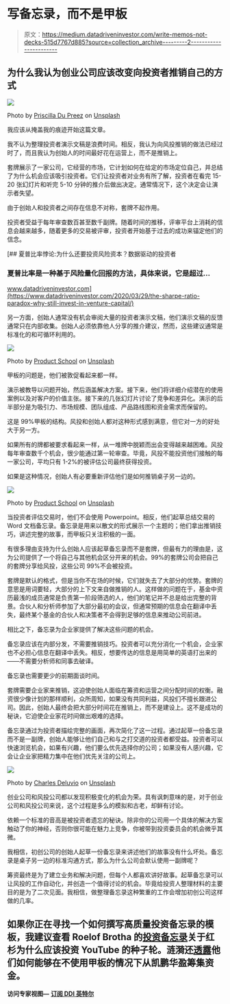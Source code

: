 # 写备忘录，而不是甲板

> 原文：<https://medium.datadriveninvestor.com/write-memos-not-decks-515d7767d885?source=collection_archive---------2----------------------->

## 为什么我认为创业公司应该改变向投资者推销自己的方式

![](img/f43340bc29b0323abe526fecc7bfa3ad.png)

Photo by [Priscilla Du Preez](https://unsplash.com/@priscilladupreez?utm_source=medium&utm_medium=referral) on [Unsplash](https://unsplash.com?utm_source=medium&utm_medium=referral)

我应该从掩盖我的痕迹开始这篇文章。

我不认为整理投资者演示文稿是浪费时间。相反，我认为向风投推销的做法已经过时了，而且我认为创始人的时间最好花在运营上，而不是推销上。

套牌展示了一家公司，它经营的市场，它计划如何在给定的市场定位自己，并总结了为什么机会应该吸引投资者。它们让投资者对业务有所了解，投资者在看完 15-20 张幻灯片和听完 5-10 分钟的推介后做出决定。通常情况下，这个决定会让演示者失望。

由于创始人和投资者之间存在信息不对称，套牌不起作用。

投资者受益于每年审查数百甚至数千副牌。随着时间的推移，评审平台上消耗的信息会越来越多，随着更多的交易被评审，投资者开始基于过去的成功来锚定他们的信念。

[](https://www.datadriveninvestor.com/2020/03/29/the-sharpe-ratio-paradox-why-still-invest-in-venture-capital/) [## 夏普比率悖论:为什么还要投资风险资本？数据驱动的投资者

### 夏普比率是一种基于风险量化回报的方法，具体来说，它是超过…

www.datadriveninvestor.com](https://www.datadriveninvestor.com/2020/03/29/the-sharpe-ratio-paradox-why-still-invest-in-venture-capital/) 

另一方面，创始人通常没有机会审阅大量的投资者演示文稿，他们演示文稿的反馈通常只在内部收集。创始人必须依靠他人分享的推介建议，然而，这些建议通常是标准化的和可循环利用的。

![](img/6c3294dce4747cabec69bbf777a35d2b.png)

Photo by [Product School](https://unsplash.com/@productschool?utm_source=medium&utm_medium=referral) on [Unsplash](https://unsplash.com?utm_source=medium&utm_medium=referral)

甲板的问题是，他们被敦促看起来都一样。

演示被教导以问题开始，然后涵盖解决方案。接下来，他们将详细介绍潜在的使用案例以及对客户的价值主张。接下来的几张幻灯片讨论了竞争和差异化。演示的后半部分是为吸引力、市场规模、团队组成、产品路线图和资金需求而保留的。

这是 99%甲板的结构。风投和创始人都对这种形式感到满意，但它对一方的好处大于另一方。

如果所有的牌都被要求看起来一样，从一堆牌中脱颖而出会变得越来越困难。风投每年审查数千个机会，很少能通过第一轮审查。毕竟，风投不能投资他们接触的每一家公司，平均只有 1-2%的被评估公司最终获得投资。

如果是这种情况，创始人有必要重新评估他们是如何推销桌子另一边的。

![](img/cc94e2c08c863866d18affd25accdc75.png)

Photo by [Product School](https://unsplash.com/@productschool?utm_source=medium&utm_medium=referral) on [Unsplash](https://unsplash.com?utm_source=medium&utm_medium=referral)

当投资者评估交易时，他们不会使用 Powerpoint。相反，他们起草总结交易的 Word 文档备忘录。备忘录是用来以散文的形式展示一个主题的；他们拿出推销技巧，讲述完整的故事，而甲板只关注积极的一面。

有很多理由支持为什么创始人应该起草备忘录而不是套牌，但最有力的理由是，这为公司提供了一个将自己与其他机会区分开来的机会。99%的套牌公司会把自己的套牌分享给风投，这些公司 99%不会被投资。

套牌是默认的格式，但是当你不在场的时候，它们就失去了大部分的优势。套牌的意思是用词要轻，大部分的上下文来自做推销的人。这样做的问题在于，基金中资历最浅的成员通常是负责第一阶段筛选的人，他们的笔记并不总是给出完整的背景。合伙人和分析师参加了大部分最初的会议，但通常预期的信息会在翻译中丢失，最终某个基金的合伙人和决策者不会得到足够的信息来推动公司前进。

相比之下，备忘录为企业家提供了解决这些问题的机会。

备忘录应该在内部分发，不需要推销技巧。投资者可以充分消化一个机会，企业家也不必担心信息在翻译中丢失。相反，想要传达的信息是用简单的英语打出来的——不需要分析师和同事去破译。

备忘录也需要更少的前期面谈时间。

套牌需要企业家来推销，这迫使创始人面临在筹资和运营之间分配时间的权衡。融资很少像计划的那样顺利，众所周知，如果没有共同利益，风投们不擅长跟进公司。因此，创始人最终会把大部分时间花在推销上，而不是建设上。这不是成功的秘诀，它迫使企业家花时间做出艰难的选择。

备忘录通过为投资者描绘完整的画面，再次简化了这一过程。通过起草一份备忘录而不是一副牌，创始人能够让他们自己和与之打交道的投资者都受益。投资者可以快速浏览机会，如果有兴趣，他们要么优先选择你的公司；如果没有人感兴趣，它会让企业家把精力集中在他们优先关注的公司上。

![](img/1895de99266242b7ec1af1279c8981fa.png)

Photo by [Charles Deluvio](https://unsplash.com/@charlesdeluvio?utm_source=medium&utm_medium=referral) on [Unsplash](https://unsplash.com?utm_source=medium&utm_medium=referral)

创业公司和风投公司都以发现积极变化的机会为荣。具有讽刺意味的是，对于创业公司和风投公司来说，这个过程是多么的模拟和古老，却鲜有讨论。

依赖一个标准的音高是被投资者遗忘的秘诀。除非你的公司用一个具体的解决方案触动了你的神经，否则你很可能在魅力上竞争，你被带到投资委员会的机会微乎其微。

我相信，初创公司的创始人起草一份备忘录来讲述他们的故事没有什么坏处。备忘录是桌子另一边的标准沟通方式，那么为什么公司会默认使用一副牌呢？

筹资最终是为了建立业务和解决问题，但每个人都喜欢讲好故事。起草备忘录可以让风投的工作自动化，并创造一个值得讨论的机会。毕竟给投资人整理材料的主要目的是为了二次见面。我相信，做整理备忘录这种繁重的工作会增加初创公司这样做的几率。

## 如果你正在寻找一个如何撰写高质量投资备忘录的模板，我建议查看 Roelof Brotha 的[投资备忘录](http://milesgrimshaw.com/sequoia-investment-memo/)关于红杉为什么应该投资 YouTube 的种子轮。涟漪还[透露](https://www.rippling.com/blog/company-news/rippling-series-a-pitch-deck-and-memo/)他们如何能够在不使用甲板的情况下从凯鹏华盈筹集资金。

**访问专家视图—** [**订阅 DDI 英特尔**](https://datadriveninvestor.com/ddi-intel)